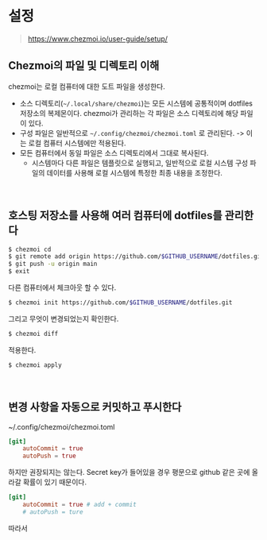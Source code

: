 # 설정

> https://www.chezmoi.io/user-guide/setup/

## Chezmoi의 파일 및 디렉토리 이해

chezmoi는 로컬 컴퓨터에 대한 도트 파일을 생성한다.

- 소스 디렉토리(`~/.local/share/chezmoi`)는 모든 시스템에 공통적이며 dotfiles 저장소의 복제몬이다. chezmoi가 관리하는 각 파일은 소스 디렉토리에 해당 파일이 있다.
- 구성 파일은 일반적으로 `~/.config/chezmoi/chezmoi.toml` 로 관리된다. -> 이는 로컬 컴퓨터 시스템에만 적용된다.
- 모든 컴퓨터에서 동일 파일은 소스 디렉토리에서 그대로 복사된다.
  - 시스템마다 다른 파일은 템플릿으로 실행되고, 일반적으로 로컬 시스템 구성 파일의 데이터를 사용해 로컬 시스템에 특정한 최종 내용을 조정한다.

<br/>

## 호스팅 저장소를 사용해 여러 컴퓨터에 dotfiles를 관리한다

```sh
$ chezmoi cd
$ git remote add origin https://github.com/$GITHUB_USERNAME/dotfiles.git
$ git push -u origin main
$ exit
```

다른 컴퓨터에서 체크아웃 할 수 있다.

```sh
$ chezmoi init https://github.com/$GITHUB_USERNAME/dotfiles.git
```

그리고 무엇이 변경되었는지 확인한다.

```sh
$ chezmoi diff
```

적용한다.

```sh
$ chezmoi apply
```

<br/>

## 변경 사항을 자동으로 커밋하고 푸시한다

~/.config/chezmoi/chezmoi.toml

```toml
[git]
    autoCommit = true
    autoPush = true
```

하지만 권장되지는 않는다. Secret key가 들어있을 경우 평문으로 github 같은 곳에 올라갈 확률이 있기 때문이다.

```toml
[git]
    autoCommit = true # add + commit
    # autoPush = ture
```

따라서
